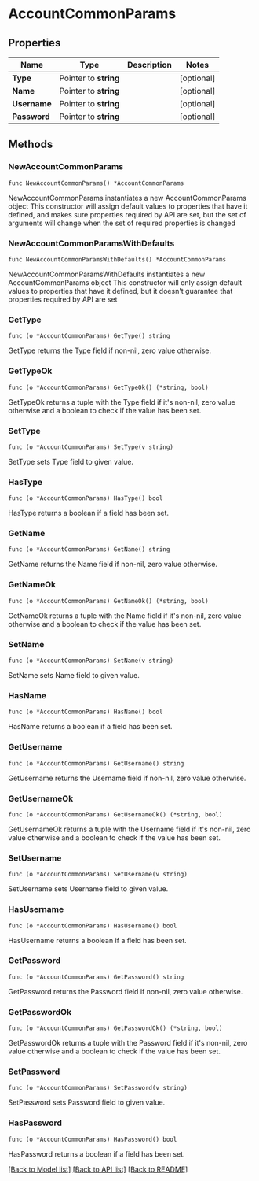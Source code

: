 # AccountCommonParams

## Properties

Name | Type | Description | Notes
------------ | ------------- | ------------- | -------------
**Type** | Pointer to **string** |  | [optional] 
**Name** | Pointer to **string** |  | [optional] 
**Username** | Pointer to **string** |  | [optional] 
**Password** | Pointer to **string** |  | [optional] 

## Methods

### NewAccountCommonParams

`func NewAccountCommonParams() *AccountCommonParams`

NewAccountCommonParams instantiates a new AccountCommonParams object
This constructor will assign default values to properties that have it defined,
and makes sure properties required by API are set, but the set of arguments
will change when the set of required properties is changed

### NewAccountCommonParamsWithDefaults

`func NewAccountCommonParamsWithDefaults() *AccountCommonParams`

NewAccountCommonParamsWithDefaults instantiates a new AccountCommonParams object
This constructor will only assign default values to properties that have it defined,
but it doesn't guarantee that properties required by API are set

### GetType

`func (o *AccountCommonParams) GetType() string`

GetType returns the Type field if non-nil, zero value otherwise.

### GetTypeOk

`func (o *AccountCommonParams) GetTypeOk() (*string, bool)`

GetTypeOk returns a tuple with the Type field if it's non-nil, zero value otherwise
and a boolean to check if the value has been set.

### SetType

`func (o *AccountCommonParams) SetType(v string)`

SetType sets Type field to given value.

### HasType

`func (o *AccountCommonParams) HasType() bool`

HasType returns a boolean if a field has been set.

### GetName

`func (o *AccountCommonParams) GetName() string`

GetName returns the Name field if non-nil, zero value otherwise.

### GetNameOk

`func (o *AccountCommonParams) GetNameOk() (*string, bool)`

GetNameOk returns a tuple with the Name field if it's non-nil, zero value otherwise
and a boolean to check if the value has been set.

### SetName

`func (o *AccountCommonParams) SetName(v string)`

SetName sets Name field to given value.

### HasName

`func (o *AccountCommonParams) HasName() bool`

HasName returns a boolean if a field has been set.

### GetUsername

`func (o *AccountCommonParams) GetUsername() string`

GetUsername returns the Username field if non-nil, zero value otherwise.

### GetUsernameOk

`func (o *AccountCommonParams) GetUsernameOk() (*string, bool)`

GetUsernameOk returns a tuple with the Username field if it's non-nil, zero value otherwise
and a boolean to check if the value has been set.

### SetUsername

`func (o *AccountCommonParams) SetUsername(v string)`

SetUsername sets Username field to given value.

### HasUsername

`func (o *AccountCommonParams) HasUsername() bool`

HasUsername returns a boolean if a field has been set.

### GetPassword

`func (o *AccountCommonParams) GetPassword() string`

GetPassword returns the Password field if non-nil, zero value otherwise.

### GetPasswordOk

`func (o *AccountCommonParams) GetPasswordOk() (*string, bool)`

GetPasswordOk returns a tuple with the Password field if it's non-nil, zero value otherwise
and a boolean to check if the value has been set.

### SetPassword

`func (o *AccountCommonParams) SetPassword(v string)`

SetPassword sets Password field to given value.

### HasPassword

`func (o *AccountCommonParams) HasPassword() bool`

HasPassword returns a boolean if a field has been set.


[[Back to Model list]](../README.md#documentation-for-models) [[Back to API list]](../README.md#documentation-for-api-endpoints) [[Back to README]](../README.md)


